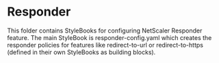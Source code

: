 # Responder #

This folder contains StyleBooks for configuring NetScaler Responder feature. The main StyleBook is responder-config.yaml which creates the responder policies for features like redirect-to-url or redirect-to-https (defined in their own StyleBooks as building blocks).
